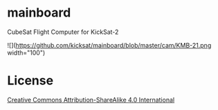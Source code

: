 # mainboard

CubeSat Flight Computer for KickSat-2

![](https://github.com/kicksat/mainboard/blob/master/cam/KMB-21.png width="100")



# License

[Creative Commons Attribution-ShareAlike 4.0 International](https://creativecommons.org/licenses/by-sa/4.0/)
